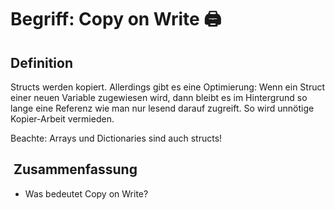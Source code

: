 # Begriff: Copy on Write 🖨️

## Definition
Structs werden kopiert. Allerdings gibt es eine Optimierung: Wenn ein Struct einer neuen Variable zugewiesen wird, dann bleibt es im Hintergrund so lange eine Referenz wie man nur lesend darauf zugreift. So wird unnötige Kopier-Arbeit vermieden.

Beachte: Arrays und Dictionaries sind auch structs!

##  Zusammenfassung
- Was bedeutet Copy on Write?